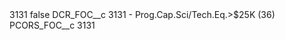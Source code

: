 <?xml version="1.0" encoding="UTF-8"?>
<CustomMetadata xmlns="http://soap.sforce.com/2006/04/metadata" xmlns:xsi="http://www.w3.org/2001/XMLSchema-instance" xmlns:xsd="http://www.w3.org/2001/XMLSchema">
    <label>3131</label>
    <protected>false</protected>
    <values>
        <field>DCR_FOC__c</field>
        <value xsi:type="xsd:string">3131 - Prog.Cap.Sci/Tech.Eq.&gt;$25K (36)</value>
    </values>
    <values>
        <field>PCORS_FOC__c</field>
        <value xsi:type="xsd:string">3131</value>
    </values>
</CustomMetadata>
